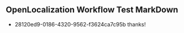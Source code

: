 ## OpenLocalization Workflow Test MarkDown
* 28120ed9-0186-4320-9562-f3624ca7c95b 
thanks!<!--HONumber=Mar16_HO3-->
